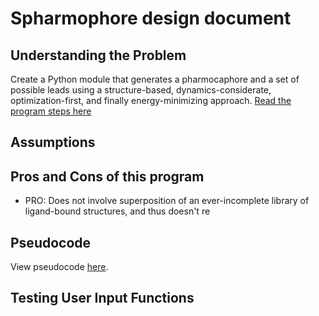 # Spharmophore design document

## Understanding the Problem
Create a Python module that generates a pharmocaphore and a set of possible leads using a structure-based, dynamics-considerate, optimization-first, and finally energy-minimizing approach. [Read the program steps here](parts/strategy.md)

## Assumptions

## Pros and Cons of this program
- PRO: Does not involve superposition of an ever-incomplete library of ligand-bound structures, and thus doesn't re

## Pseudocode
View pseudocode [here](parts/pseudocode.md).

## Testing User Input Functions

